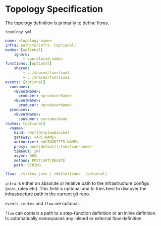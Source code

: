 # Topology Specification

The topology definition is primarily to define flows.

`topology.yml`


```yaml
name: <topology-name>
infra: path/to/infra  [optional]
nodes: [optional]
	ignore:
		- <unrelated-node>
functions: [optional]
	shared:
		- ../shared/function1
	    - ../shared/function2
events: [optional]
  consumes:
    <EventName>:
      producer: <producerName>
    <EventName>:
      producer: <producerName>
  produces:
    <EventName>:
      consumer: consumerName
routes: [optional]
  <name>:
	kind: rest|http|websocket
    gateway: <API-NAME>
    authorizer: <AUTHORIZER-NAME>
	proxy: none|default|<function-name>
    timeout: INT
    async: BOOL
    method: POST|GET|DELETE
    path: STRING

flow: ./states.json | <definition>  [optional]
```

`infra` is either an absolute or relative path to the infrastructure configs (vars, roles etc). This field is optional and tc tries best to discover the infrastructure path in the current git repo.

`events`, `routes` and `flow` are optional.

`flow` can contain a path to a step-function definition or an inline definition. tc automatically namespaces any inlined or external flow definition.
